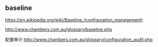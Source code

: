 ## baseline

<https://en.wikipedia.org/wiki/Baseline_(configuration_management)>

<http://www.chambers.com.au/glossary/baseline.php>

配置审计 <http://www.chambers.com.au/glossary/configuration_audit.php>

